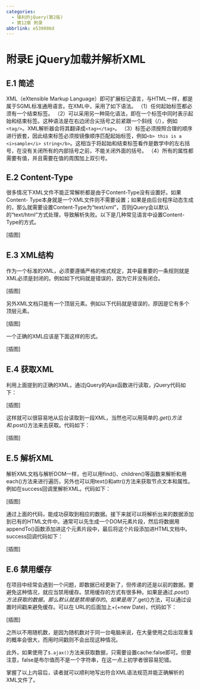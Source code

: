 ```yaml
---
categories:
  - 锋利的jQuery(第2版)
  - 第12章 附录
abbrlink: e539086d
---
```

# 附录E jQuery加载并解析XML
## E.1 简述
XML（eXtensible Markup Language）即可扩展标记语言，与HTML一样，都是属于SGML标准通用语言。在XML中，采用了如下语法。
（1）任何起始标签都必须有一个结束标签。
（2）可以采用另一种简化语法，即在一个标签中同时表示起始和结束标签。这种语法是在右边闭合尖括号之前紧跟一个斜线（/），例如`<tag/>`。XML解析器会将其翻译成`<tag></tag>`。
（3）标签必须按照合理的顺序进行嵌套，因此结束标签必须按镜像顺序匹配起始标签，例如`<b> this is a <i>sample</i> string</b>`。这相当于将起始和结束标签看作是数学中的左右括号，在没有关闭所有的内部括号之前，不能关闭外面的括号。
（4）所有的属性都需要有值，并且需要在值的周围加上双引号。

## E.2 Content-Type
很多情况下XML文件不能正常解析都是由于Content-Type没有设置好。如果Content- Type本身就是一个XML文件则不需要设置；如果是由后台程序动态生成的，那么就需要设置Content-Type为“text/xml”，否则jQuery会以默认的“text/html”方式处理，导致解析失败。以下是几种常见语言中设置Content-Type的方式。

[插图]

## E.3 XML结构
作为一个标准的XML，必须要遵循严格的格式规定，其中最重要的一条规则就是XML必须是封闭的。例如如下代码就是错误的，因为它并没有闭合。

[插图]

另外XML文档只能有一个顶层元素。例如以下代码就是错误的，原因是它有多个顶层元素。

[插图]

一个正确的XML应该是下面这样的形式。

[插图]

## E.4 获取XML
利用上面提到的正确的XML，通过jQuery的Ajax函数进行读取，jQuery代码如下：

[插图]

这样就可以很容易地从后台读取到一段XML，当然也可以用简单的$.get()方法和$.post()方法来去获取。代码如下：

[插图]

## E.5 解析XML
解析XML文档与解析DOM一样，也可以用find()、children()等函数来解析和用each()方法来进行遍历，另外也可以用text()和attr()方法来获取节点文本和属性。例如在success回调里解析XML。代码如下：

[插图]

通过上面的代码，能成功获取到相应的数据。接下来就可以将解析出来的数据添加到已有的HTML文件中。通常可以先生成一个DOM元素片段，然后将数据用appendTo()函数添加进这个元素片段中，最后将这个片段添加进HTML文档中。success回调代码如下：

[插图]

## E.6 禁用缓存
在项目中经常会遇到一个问题，即数据已经更新了，但传递的还是以前的数据。要避免这种情况，就应当禁用缓存。禁用缓存的方式有很多种。如果是通过$.post()方法获取的数据，那么默认就是禁用缓存的。如果是用了$.get()方法，可以通过设置时间戳来避免缓存。可以在 URL的后面加上+(+new Date)，代码如下：

[插图]

之所以不用随机数，是因为随机数对于同一台电脑来说，在大量使用之后出现重复的概率会很大，而用时间戳则不会出现这种情况。

此外，如果使用了`$.ajax()`方法来获取数据，只需要设置cache:false即可。但要注意，false是布尔值而不是一个字符串，在这一点上初学者很容易犯错。

掌握了以上内容后，读者就可以顺利地写出符合XML语法规范并能正确解析的XML文件了。